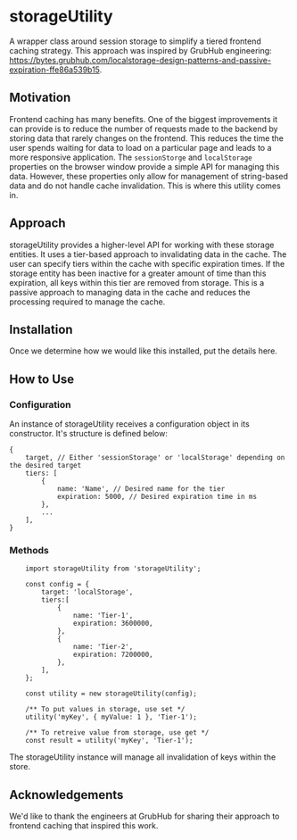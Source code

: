 # storageUtility
A wrapper class around session storage to simplify a tiered frontend caching strategy. This approach was inspired by GrubHub engineering: https://bytes.grubhub.com/localstorage-design-patterns-and-passive-expiration-ffe86a539b15.

## Motivation
Frontend caching has many benefits. One of the biggest improvements it can provide is to reduce the number of requests made to the backend by storing data that rarely changes on the frontend. This reduces the time the user spends waiting for data to load on a particular page and leads to a more responsive application. The `sessionStorge` and `localStorage` properties on the browser window provide a simple API for managing this data. However, these properties only allow for management of string-based data and do not handle cache invalidation. This is where this utility comes in.

## Approach
storageUtility provides a higher-level API for working with these storage entities. It uses a tier-based approach to invalidating data in the cache. The user can specify tiers within the cache with specific expiration times. If the storage entity has been inactive for a greater amount of time than this expiration, all keys within this tier are removed from storage. This is a passive approach to managing data in the cache and reduces the processing required to manage the cache.

## Installation
Once we determine how we would like this installed, put the details here.

## How to Use
### Configuration
An instance of storageUtility receives a configuration object in its constructor. It's structure is defined below:
```
{
	target, // Either 'sessionStorage' or 'localStorage' depending on the desired target
	tiers: [
		{
			name: 'Name', // Desired name for the tier
			expiration: 5000, // Desired expiration time in ms
		},
		...
	], 
}
```
### Methods
```
	import storageUtility from 'storageUtility';

	const config = {
		target: 'localStorage',
		tiers:[
			{
				name: 'Tier-1',
				expiration: 3600000,
			},
			{
				name: 'Tier-2',
				expiration: 7200000,
			},
		],
	};

	const utility = new storageUtility(config);

	/** To put values in storage, use set */
	utility('myKey', { myValue: 1 }, 'Tier-1');

	/** To retreive value from storage, use get */
	const result = utility('myKey', 'Tier-1');
```
The storageUtility instance will manage all invalidation of keys within the store.

## Acknowledgements
We'd like to thank the engineers at GrubHub for sharing their approach to frontend caching that inspired this work.
